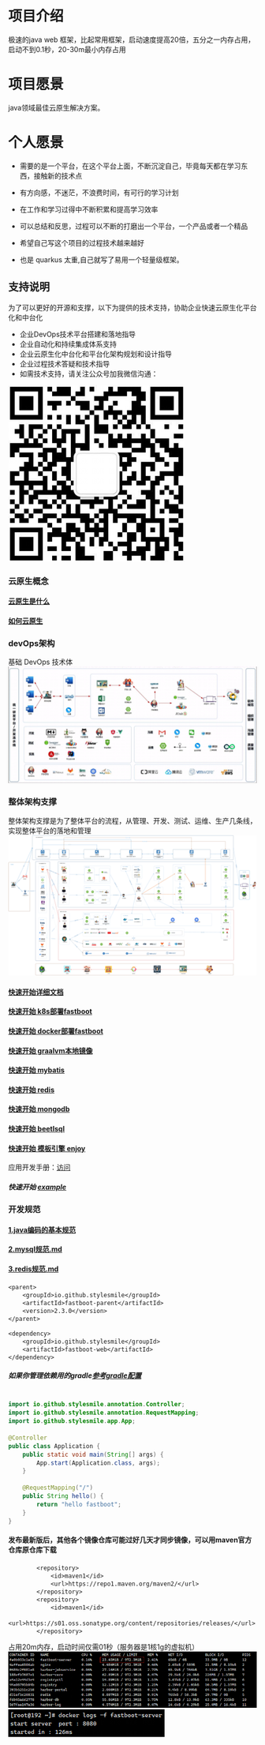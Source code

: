 # 项目介绍

极速的java web 框架，比起常用框架，启动速度提高20倍，五分之一内存占用，启动不到0.1秒，20-30m最小内存占用

# 项目愿景

java领域最佳云原生解决方案。

# 个人愿景

* 需要的是一个平台，在这个平台上面，不断沉淀自己，毕竟每天都在学习东西，接触新的技术点

* 有方向感，不迷茫，不浪费时间，有可行的学习计划
* 在工作和学习过得中不断积累和提高学习效率
* 可以总结和反思，过程可以不断的打磨出一个平台，一个产品或者一个精品
* 希望自己写这个项目的过程技术越来越好


* 也是 quarkus 太重,自己就写了易用一个轻量级框架。

## 支持说明

为了可以更好的开源和支撑，以下为提供的技术支持，协助企业快速云原生化平台化和中台化

* 企业DevOps技术平台搭建和落地指导
* 企业自动化和持续集成体系支持
* 企业云原生化中台化和平台化架构规划和设计指导
* 企业过程技术答疑和技术指导
* 如需技术支持，请关注公众号加我微信沟通：

<img src="./doc/image/index/java_zhilu_gongzonghao.png">

### 云原生概念

#### [云原生是什么](doc/云原生/云原生是什么.md)

#### [如何云原生](doc/云原生/如何云原生.md)

### devOps架构

基础 DevOps 技术体
<img src="./doc/image/index/fastboot-devOps.png">

### 整体架构支撑

整体架构支撑是为了整体平台的流程，从管理、开发、测试、运维、生产几条线，
实现整体平台的落地和管理
<img src="./doc/image/index/tech_design.png">

#### [快速开始详细文档](doc/1.fastboot-start.md)

#### [快速开始 k8s部署fastboot](doc/云原生/Kubernetes/k8s部署简单fastboot.md)

#### [快速开始 docker部署fastboot](doc/应用开发手册/docker/docker部署简单应用.md)

#### [快速开始 graalvm本地镜像](doc/应用开发手册/graalvm/graalvm部署打包本地镜像.md)

#### [快速开始 mybatis](doc/db/1.fastboot-mybatis.md)

#### [快速开始 redis](doc/db/2.fastboot-redis.md)

#### [快速开始 mongodb](doc/db/3.fastboot-mongodb.md)

#### [快速开始 beetlsql](doc/db/4.fastboot-beetlsql.md)
#### [快速开始 模板引擎 enjoy](fastboot-example%2Ffastboot-enjoy-example%2Fpom.xml)

应用开发手册：[访问](doc/应用开发手册/应用开发手册.md)

##### 快速开始 [example](fastboot-example/fastboot-web-example)

### 开发规范

#### [1.java编码的基本规范](doc/应用开发手册/开发规范/1.java编码的基本规范.md)

#### [2.mysql规范.md](doc/应用开发手册/开发规范/2.mysql规范.md)

#### [3.redis规范.md](doc/应用开发手册/开发规范/3.redis规范.md)

```maven
<parent>
    <groupId>io.github.stylesmile</groupId>
    <artifactId>fastboot-parent</artifactId>
    <version>2.3.0</version>
</parent>
```

```maven
<dependency>
    <groupId>io.github.stylesmile</groupId>
    <artifactId>fastboot-web</artifactId>
</dependency>
```

##### 如果你管理依赖用的gradle[参考gradle配置](doc/1.fastboot-start-gradle.md)

```java

import io.github.stylesmile.annotation.Controller;
import io.github.stylesmile.annotation.RequestMapping;
import io.github.stylesmile.app.App;

@Controller
public class Application {
    public static void main(String[] args) {
        App.start(Application.class, args);
    }

    @RequestMapping("/")
    public String hello() {
        return "hello fastboot";
    }
}
```

#### 发布最新版后，其他各个镜像仓库可能过好几天才同步镜像，可以用maven官方仓库原仓库下载

```maven
        <repository>
            <id>maven1</id>
            <url>https://repo1.maven.org/maven2/</url>
        </repository>        
        <repository>
            <id>maven1</id>
            <url>https://s01.oss.sonatype.org/content/repositories/releases/</url>
        </repository>
```

占用20m内存，启动时间仅需01秒（服务器是1核1g的虚拟机）
<img src="./doc/image/index/fastboot-memory.png">
<img src="./doc/image/index/fastboot-start-time.png">
